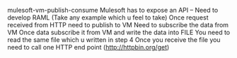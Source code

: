 mulesoft-vm-publish-consume
Mulesoft has to expose an API – Need to develop RAML (Take any example which u feel to take)
Once request received from HTTP need to publish to VM
Need to subscribe the data from VM
Once data subscribe it from VM and write the data into FILE
You need to read the same file which u written in step 4
Once you receive the file you need to call one HTTP end point (http://httpbin.org/get)